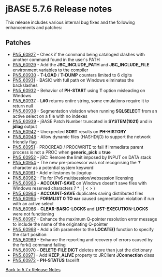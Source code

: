 # jBASE 5.7.6 Release notes

<PageHeader />

This release includes various internal bug fixes and the following enhancements and patches:

## Patches

- [PN5\_60927](./../pn5_60927/README.md) - Check if the command being cataloged clashes with another command found in the user's PATH
- [PN5\_60929](./../pn5_60929/README.md) - Add the **JBC\_INCLUDE\_PATH** and **JBC\_INCLUDE\_FILE** environment variables to the compiler
- [PN5\_60930](./../pn5_60930/README.md) - **T-LOAD** / **T-DUMP** counters limited to 6 digits
- [PN5\_60931](./../pn5_60931/README.md) - BASIC with full path on Windows eliminates the backslashes
- [PN5\_60932](./../pn5_60932/README.md) - Behavior of **PH-START** using **T** option misleading on Windows
- [PN5\_60937](./../pn5_60937/README.md) - **L#0** returns entire string, some emulations require it to return null
- [PN5\_60938](./../pn5_60938/README.md) - Segmentation violation when running **SQLSELECT** from an active select on a file with no indexes
- [PN5\_60939](./../pn5_60939/README.md) - jBASE Patch Number truncated in **SYSTEM(1021)** and in **jdiag** output
- [PN5\_60942](./../pn5_60942/README.md) - Unexpected **SORT** results on **PH-HISTORY**
- [PN5\_60948](./../pn5_60948/README.md) - Allow dynamic files (HASHD/jD) to support the network friendly flag
- [PN5\_60951](./../pn5_60951/README.md) - PROCREAD / PROCWRITE to fail if immediate parent process is not a PROC when **generic\_pick = true**
- [PN5\_60952](./../pn5_60952/README.md) - jBC: Remove the limit imposed by INPUT on DATA stack
- [PN5\_60954](./../pn5_60954/README.md) - The new pre-processor was not recognising the '!' character as a potential system keyword
- [PN5\_60961](./../pn5_60961/README.md) - Add milestones to jlogdup
- [PN5\_60962](./../pn5_60962/README.md) - Fix for IPv6 multisession/websession licensing
- [PN5\_60963](./../pn5_60963/README.md) - **ACCOUNT-SAVE** on Windows doesn't save files with Windows reserved characters ? \* ; | &lt; &gt; )
- [PN5\_60964](./../pn5_60964/README.md) - **ACCOUNT-SAVE** duplicates saving distributed files
- [PN5\_60965](./../pn5_60965/README.md) - **FORMLIST 0 TO var** caused segmentation violation if run with an active select
- [PN5\_60966](./../pn5_60966/README.md) - **CLEAR-BASIC-LOCKS** and **LIST-EXECUTION-LOCKS** were not functioning
- [PN5\_60967](./../pn5_60967/README.md) - Enhance the maximum Q-pointer resolution error message to include the name of the originating Q-pointer
- [PN5\_60968](./../pn5_60968/README.md) - Add a 5th parameter to the **LOCATE()** function to specify the start position
- [PN5\_60969](./../pn5_60969/README.md) - Enhance the reporting and recovery of errors caused by the fork() command failing
- [PN5\_60970](./../pn5_60970/README.md) - **DELETE-FILE DICT** deletes more than just the dictionary
- [PN5\_60971](./../pn5_60971/README.md) - Add **KEEP\_ALIVE** property to JRClient **JConnection** class
- [PN5\_60972](./../pn5_60972/README.md) - **PH-STATUS** facelift

[Back to 5.7.x Release Notes](./../../README.md)

<PageFooter />
